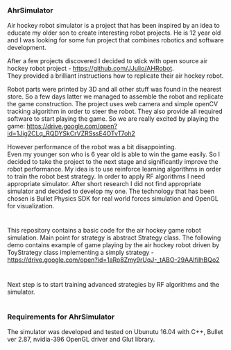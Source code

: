 ### AhrSimulator
Air hockey robot simulator is a project that has been inspired by an idea to educate my older son
to create interesting robot projects. He is 12 year old and I was looking for some fun project that 
combines robotics and software development.

 After a few projects discovered I decided to stick with open source air hockey robot project - https://github.com/JJulio/AHRobot.	
They provided a brilliant instructions how to replicate their air hockey robot.

Robot parts were printed by 3D and all other stuff was found in the nearest store. 
So a few days latter we managed to assemble the robot and replicate the game construction. 
The project uses web camera and simple openCV tracking algorithm in order to steer the robot. 
They also provide all required software to start playing the game.
So we are really excited by playing the game: https://drive.google.com/open?id=1Jig2CLq_RQDYSkCrVZRSssE4OTvT7oh2


However performance of the robot was a bit disappointing.  
Even my younger son who is 6 year old is able to win the game easily. 
So I decided to take the project to the next stage and significantly improve the robot performance.
My idea is to use reinforce learning algorithms in order to train the robot best strategy. 
In order to apply RF algorithms I need appropriate simulator. 
After short research I did not find appropriate simulator and decided to develop my one.
The technology that has been chosen is Bullet Physics SDK for real world forces simulation and OpenGL for visualization. 

#
This repository contains a basic code for the air hockey game robot simulation.
Main point for strategy is abstract Strategy class.
The following demo contains example of game playing by the air hockey robot driven by ToyStrategy 
class implementing a simply strategy -https://drive.google.com/open?id=1aRo8Zmy9rUqJ-_tABO-29AAIfiIhBQo2

#
Next step is to start training advanced strategies by RF algorithms and the simulator.
#

### Requirements for AhrSimulator
The simulator was developed and tested on Ubunutu 16.04 with C++, Bullet ver 2.87,
nvidia-396 OpenGL driver and Glut library.


